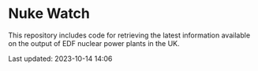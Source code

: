 # Nuke Watch

This repository includes code for retrieving the latest information available on the output of EDF nuclear power plants in the UK.

Last updated: 2023-10-14 14:06